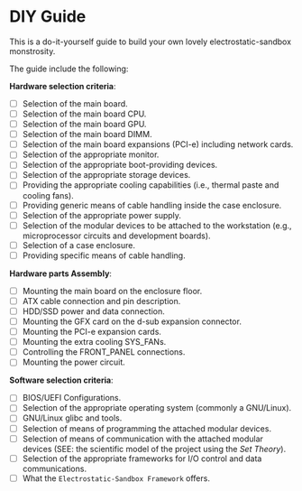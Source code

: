 # DIY Guide

This is a do-it-yourself guide to build your own lovely electrostatic-sandbox monstrosity.

The guide include the following:

**Hardware selection criteria**:
- [ ] Selection of the main board.
- [ ] Selection of the main board CPU.
- [ ] Selection of the main board GPU.
- [ ] Selection of the main board DIMM.
- [ ] Selection of the main board expansions (PCI-e) including network cards.
- [ ] Selection of the appropriate monitor.
- [ ] Selection of the appropriate boot-providing devices.
- [ ] Selection of the appropriate storage devices.
- [ ] Providing the appropriate cooling capabilities (i.e., thermal paste and cooling fans).
- [ ] Providing generic means of cable handling inside the case enclosure.
- [ ] Selection of the appropriate power supply.
- [ ] Selection of the modular devices to be attached to the workstation (e.g., microprocessor circuits and development boards).
- [ ] Selection of a case enclosure.
- [ ] Providing specific means of cable handling.

**Hardware parts Assembly**:
- [ ] Mounting the main board on the enclosure floor.
- [ ] ATX cable connection and pin description.
- [ ] HDD/SSD power and data connection.
- [ ] Mounting the GFX card on the d-sub expansion connector.
- [ ] Mounting the PCI-e expansion cards.
- [ ] Mounting the extra cooling SYS_FANs.
- [ ] Controlling the FRONT_PANEL connections.
- [ ] Mounting the power circuit.

**Software selection criteria**:
- [ ] BIOS/UEFI Configurations.
- [ ] Selection of the appropriate operating system (commonly a GNU/Linux).
- [ ] GNU/Linux glibc and tools.
- [ ] Selection of means of programming the attached modular devices.
- [ ] Selection of means of communication with the attached modular devices (SEE: the scientific model of the project using the _Set Theory_).
- [ ] Selection of the appropriate frameworks for I/O control and data communications.
- [ ] What the `Electrostatic-Sandbox Framework` offers.
